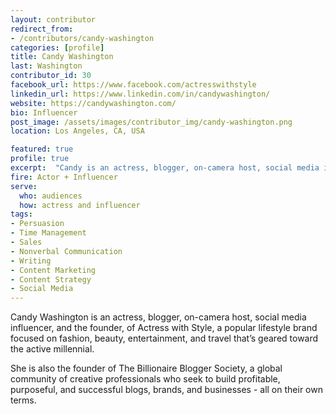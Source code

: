 ```yaml
---
layout: contributor
redirect_from:
- /contributors/candy-washington
categories: [profile]
title: Candy Washington
last: Washington
contributor_id: 30
facebook_url: https://www.facebook.com/actresswithstyle
linkedin_url: https://www.linkedin.com/in/candywashington/
website: https://candywashington.com/
bio: Influencer
post_image: /assets/images/contributor_img/candy-washington.png
location: Los Angeles, CA, USA

featured: true
profile: true
excerpt:  "Candy is an actress, blogger, on-camera host, social media influencer, and the founder, of Actress with Style. Career Path: Actor + Influencer"
fire: Actor + Influencer
serve:
  who: audiences
  how: actress and influencer
tags:
- Persuasion
- Time Management
- Sales
- Nonverbal Communication
- Writing
- Content Marketing
- Content Strategy
- Social Media
---
```

Candy Washington is an actress, blogger, on-camera host, social media influencer, and the founder, of Actress with Style, a popular lifestyle brand focused on fashion, beauty, entertainment, and travel that’s geared toward the active millennial.

She is also the founder of The Billionaire Blogger Society, a global community of creative professionals who seek to build profitable, purposeful, and successful blogs, brands, and businesses - all on their own terms.